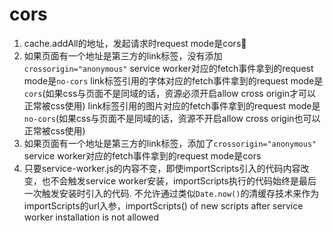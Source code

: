 # cors

1. cache.addAll的地址，发起请求时request mode是cors
2. 如果页面有一个地址是第三方的link标签，没有添加`crossorigin="anonymous"`
    service worker对应的fetch事件拿到的request mode是`no-cors`
    link标签引用的字体对应的fetch事件拿到的request mode是`cors`(如果css与页面不是同域的话，资源必须开启allow cross origin才可以正常被css使用)
    link标签引用的图片对应的fetch事件拿到的request mode是`no-cors`(如果css与页面不是同域的话，资源不开启allow cross origin也可以正常被css使用)
3. 如果页面有一个地址是第三方的link标签，添加了`crossorigin="anonymous"`
    service worker对应的fetch事件拿到的request mode是cors
4. 只要service-worker.js的内容不变，即使importScripts引入的代码内容改变，也不会触发service worker安装，importScripts执行的代码始终是最后一次触发安装时引入的代码.
    不允许通过类似`Date.now()`的清缓存技术来作为importScripts的url入参，importScripts() of new scripts after service worker installation is not allowed
